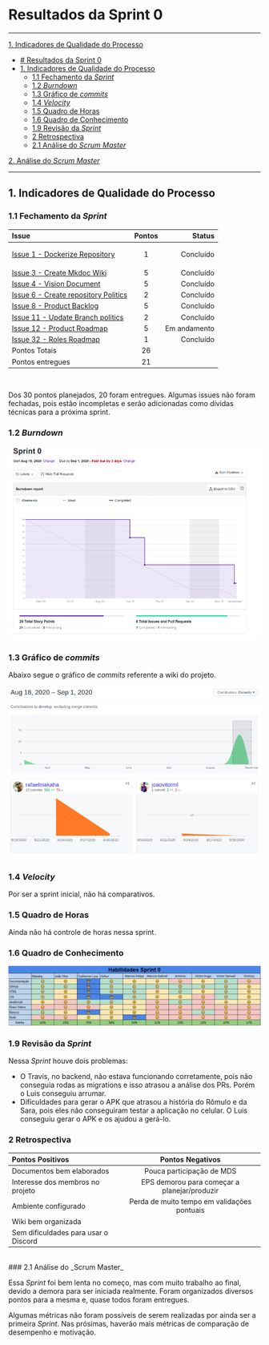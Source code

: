 # Resultados da Sprint 0
------
[1. Indicadores de Qualidade do Processo](#1-indicadores-de-qualidade-do-processo)

- [# Resultados da Sprint 0](#h1-idresultados-da-sprint-0-722resultados-da-sprint-0h1)
- [1. Indicadores de Qualidade do Processo](#1-indicadores-de-qualidade-do-processo)
  - [1.1 Fechamento da _Sprint_](#11-fechamento-da-sprint)
  - [1.2 _Burndown_](#12-burndown)
  - [1.3 Gráfico de _commits_](#13-gráfico-de-commits)
  - [1.4 _Velocity_](#14-velocity)
  - [1.5 Quadro de Horas](#15-quadro-de-horas)
  - [1.6 Quadro de Conhecimento](#16-quadro-de-conhecimento)
  - [1.9 Revisão da _Sprint_](#19-revisão-da-sprint)
  - [2 Retrospectiva](#2-retrospectiva)
  - [2.1 Análise do _Scrum Master_](#21-análise-do-scrum-master)

[2. Análise do _Scrum Master_](#2-análise-do-scrum-master)  

------

## 1. Indicadores de Qualidade do Processo

### 1.1 Fechamento da _Sprint_
| Issue       | Pontos     | Status     |
| :------------- | :----------: | -----------: |
| [Issue 1 - Dockerize Repository](https://github.com/fga-eps-mds/2020.1-Grupo2-wiki/issues/1) | 1 | <p style="backgroundColor:green">Concluído<p> |
[Issue 3 - Create Mkdoc Wiki](https://github.com/fga-eps-mds/2020.1-Grupo2-wiki/issues/3) | 5 | Concluído 
[Issue 4 - Vision Document](https://github.com/fga-eps-mds/2020.1-Grupo2-wiki/issues/4) | 5 | Concluído |
[Issue 6 - Create repository Politics](https://github.com/fga-eps-mds/2020.1-Grupo2-wiki/issues/6) | 2 | Concluído |
[Issue 8 - Product Backlog](https://github.com/fga-eps-mds/2020.1-Grupo2-wiki/issues/8) | 5 | Concluído |
[Issue 11 - Update Branch politics](https://github.com/fga-eps-mds/2020.1-Grupo2-wiki/issues/11) | 2 | Concluído |
[Issue 12 - Product Roadmap](https://github.com/fga-eps-mds/2020.1-Grupo2-wiki/issues/12) | 5 | Em andamento |
[Issue 32 - Roles Roadmap](https://github.com/fga-eps-mds/2020.1-Grupo2-wiki/issues/12) | 1 | Concluído |
| Pontos Totais | 26 | |
| Pontos entregues | 21 |  |

<br/>

Dos 30 pontos planejados, 20 foram entregues. Algumas issues não foram fechadas, pois estão incompletas e serão adicionadas como dívidas técnicas para a próxima sprint.

### 1.2 _Burndown_

![](img/burndown.png)

### 1.3 Gráfico de _commits_

Abaixo segue o gráfico de _commits_ referente a wiki do projeto.

![](img/commits.png)

### 1.4 _Velocity_

Por ser a sprint inicial, não há comparativos.

### 1.5 Quadro de Horas

Ainda não há controle de horas nessa sprint.

### 1.6 Quadro de Conhecimento

![](img/quadroConhecimento.jpg)


### 1.9 Revisão da _Sprint_

Nessa _Sprint_ houve dois problemas:

* O Travis, no backend, não estava funcionando corretamente, pois não conseguia rodas as migrations e isso atrasou a análise dos PRs. Porém o Luis conseguiu arrumar.
* Dificuldades para gerar o APK que atrasou a história do Rômulo e da Sara, pois eles não conseguiram testar a aplicação no celular. O Luis conseguiu gerar o APK e os ajudou a gerá-lo.


### 2 Retrospectiva

| Pontos Positivos | Pontos Negativos |
| :------------- | :----------: |
|  Documentos bem elaborados | Pouca participação de MDS |
| Interesse dos membros no projeto | EPS demorou para começar a planejar/produzir |
| Ambiente configurado | Perda de muito tempo em validações pontuais |
| Wiki bem organizada |  |
| Sem dificuldades para usar o Discord |  |

<br>
### 2.1 Análise do _Scrum Master_

Essa _Sprint_ foi bem lenta no começo, mas com muito trabalho ao final, devido a demora para ser iniciada realmente. Foram organizados diversos pontos para a mesma e, quase todos foram entregues.

Algumas métricas não foram possíveis de serem realizadas por ainda ser a primeira _Sprint_. Nas prósimas, haverão mais métricas de comparação de desempenho e motivação.